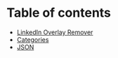 # Table of contents

* [LinkedIn Overlay Remover](README.md)
* [Categories](categories.md)
* [JSON](json.md)

